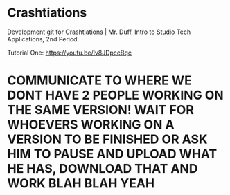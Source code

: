 # Crashtiations
Development git for Crashtiations | Mr. Duff, Intro to Studio Tech Applications, 2nd Period

Tutorial One: https://youtu.be/lv8JDpccBqc

# COMMUNICATE TO WHERE WE DONT HAVE 2 PEOPLE WORKING ON THE SAME VERSION! WAIT FOR WHOEVERS WORKING ON A VERSION TO BE FINISHED OR ASK HIM TO PAUSE AND UPLOAD WHAT HE HAS, DOWNLOAD THAT AND WORK BLAH BLAH YEAH


